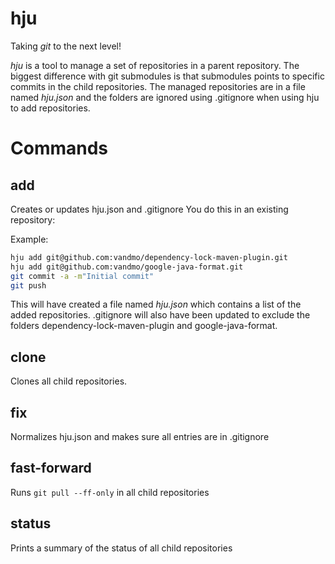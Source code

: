 # hju

Taking *git* to the next level!

_hju_ is a tool to manage a set of repositories in a parent repository.
The biggest difference with git submodules is that submodules points to specific commits in the child repositories.
The managed repositories are in a file named _hju.json_ and the folders are ignored using .gitignore when using hju to add repositories.

# Commands

## add
Creates or updates hju.json and .gitignore
You do this in an existing repository:

Example:
```bash
hju add git@github.com:vandmo/dependency-lock-maven-plugin.git
hju add git@github.com:vandmo/google-java-format.git
git commit -a -m"Initial commit"
git push
```

This will have created a file named _hju.json_ which contains a list of the added repositories.
.gitignore will also have been updated to exclude the folders dependency-lock-maven-plugin and google-java-format.

## clone
Clones all child repositories.

## fix
Normalizes hju.json and makes sure all entries are in .gitignore

## fast-forward
Runs `git pull --ff-only` in all child repositories

## status
Prints a summary of the status of all child repositories

